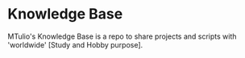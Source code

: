 # Knowledge Base

MTulio's Knowledge Base is a repo to share projects and scripts with 'worldwide'  [Study and Hobby purpose].


